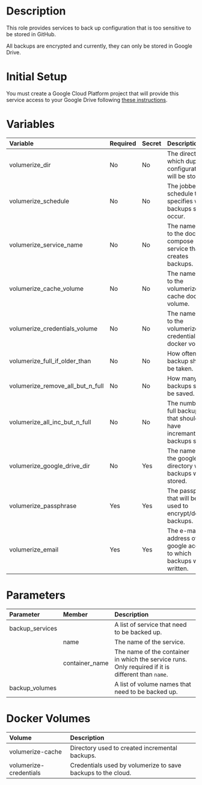 # Description

This role provides services to back up configuration that is too sensitive to be stored in GitHub.

All backups are encrypted and currently, they can only be stored in Google Drive.

# Initial Setup

You must create a Google Cloud Platform project that will provide this service access to your Google Drive following
[these instructions](https://github.com/fekide/volumerize/tree/master/backends/GoogleDrive).

# Variables

| Variable                         | Required | Secret | Description                                                                | Default                                 |
|:---------------------------------|:---------|:-------|:---------------------------------------------------------------------------|:----------------------------------------|
| volumerize_dir                   | No       | No     | The directory in which duplicity configuration will be stored.             | `"{{ docker_compose_dir }}/volumerize"` |
| volumerize_schedule              | No       | No     | The jobber schedule that specifies when backups should occur.              | 0 30 0 * * 1                            |
| volumerize_service_name          | No       | No     | The name given to the docker-compose service that creates backups.         | volumerize                              | 
| volumerize_cache_volume          | No       | No     | The name given to the volumerize cache docker volume.                      | volumerize-cache                        |
| volumerize_credentials_volume    | No       | No     | The name given to the volumerize credentials docker volume.                | volumerize-credentials                  |
| volumerize_full_if_older_than    | No       | No     | How often a full backup should be taken.                                   | 1M                                      |
| volumerize_remove_all_but_n_full | No       | No     | How many full backups should be saved.                                     | 4                                       |
| volumerize_all_inc_but_n_full    | No       | No     | The number of full backups that should have incremantal backups saved.     | 1                                       |
| volumerize_google_drive_dir      | No       | Yes    | The name of the google drive directory where backups will be stored.       | backups                                 |
| volumerize_passphrase            | Yes      | Yes    | The passphrase that will be used to encrypt/decrypt backups.               |                                         |
| volumerize_email                 | Yes      | Yes    | The e-mail address of the google account to which backups will be written. |                                         |

# Parameters

| Parameter       | Member         | Description                                                                                         |
|:----------------|:---------------|:----------------------------------------------------------------------------------------------------|
| backup_services |                | A list of service that need to be backed up.                                                        |
 |                 | name           | The name of the service.                                                                            |
|                 | container_name | The name of the container in which the service runs.  Only required if it is different than `name`. | 
| backup_volumes  |                | A list of volume names that need to be backed up.                                                   |

# Docker Volumes

 | Volume                 | Description                                                  |
|:-----------------------|:-------------------------------------------------------------|
 | volumerize-cache       | Directory used to created incremental backups.               |
 | volumerize-credentials | Credentials used by volumerize to save backups to the cloud. |

